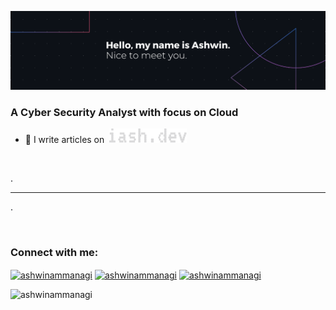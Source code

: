 ![Ashwin Ammanagi GitHub](github-readme.png)

<h3 align="left">A Cyber Security Analyst with focus on Cloud</h3>

- 📝 I write articles on&nbsp; [![iash.dev](iashdev.svg)](https://iash.dev)


<br>

<p style="color:#0d1117;">.</p>

---

<p style="color:#0d1117;">.</p>

<br>

<h3 align="left">Connect with me:</h3>

<p align="left">
    <a href="https://linkedin.com/in/ashwinammanagi" target="blank"><img align="center" src="https://raw.githubusercontent.com/rahuldkjain/github-profile-readme-generator/master/src/images/icons/Social/linked-in-alt.svg" alt="ashwinammanagi" height="30" width="40" /></a>
    <a href="https://twitter.com/ashwinammanagi" target="blank"><img align="center" src="https://raw.githubusercontent.com/rahuldkjain/github-profile-readme-generator/master/src/images/icons/Social/twitter.svg" alt="ashwinammanagi" height="30" width="40" /></a>
    <a href="https://www.leetcode.com/ashwinammanagi" target="blank"><img align="center" src="https://raw.githubusercontent.com/rahuldkjain/github-profile-readme-generator/master/src/images/icons/Social/leet-code.svg" alt="ashwinammanagi" height="30" width="40" /></a>
</p>

<!-- profile views -->
<p align="left">
    <img src="https://komarev.com/ghpvc/?username=ashwinammanagi&label=Profile%20views&color=0e75b6&style=flat" alt="ashwinammanagi" />
</p>